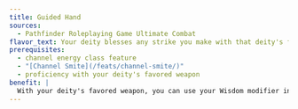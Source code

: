 ```yaml
---
title: Guided Hand
sources:
  - Pathfinder Roleplaying Game Ultimate Combat
flavor_text: Your deity blesses any strike you make with that deity's favored weapon.
prerequisites:
  - channel energy class feature
  - "[Channel Smite](/feats/channel-smite/)"
  - proficiency with your deity's favored weapon
benefit: |
  With your deity's favored weapon, you can use your Wisdom modifier instead of your Strength or Dexterity modifier on attack rolls.
---
```


